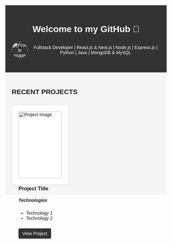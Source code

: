 <div style="font-family: Arial, sans-serif; margin: 0; padding: 0; background-color: #f5f5f5;">
    <div style="background-color: #333; color: #fff; padding: 20px; text-align: center;">
      <h1>Welcome to my GitHub 👋</h1>
      <div style="display: flex; align-items: center; margin-bottom: 20px;">
        <img src="profile-image-url" alt="Profile Image" style="width: 50px; height: 50px; border-radius: 50%; margin-right: 10px;">
        <p>Fullstack Developer | React.js & Next.js | Node.js | Express.js | Python | Java | MongoDB & MySQL</p>
      </div>
    </div>
    <div style="max-width: 1200px; margin: 0 auto; padding: 20px;">
      <h2>RECENT PROJECTS</h2>
      <div style="display: flex; flex-wrap: wrap; justify-content: space-between;">
        <!-- Repeat the following project structure for each project -->
        <div style="background-color: #fff; border: 1px solid #ddd; padding: 20px; margin: 10px 0; flex-basis: calc(33.33% - 20px);">
          <img src="project-image-url" alt="Project Image" style="width: 100%; height: auto;">
          <h3>Project Title</h3>
          <h5>Technologies</h5>
          <ul>
            <li>Technology 1</li>
            <li>Technology 2</li>
            <!-- Add more technologies as needed -->
          </ul>
          <a href="project-url" target="_blank" style="display: inline-block; margin-top: 10px; background-color: #333; color: #fff; padding: 8px 12px; text-decoration: none; border-radius: 4px;">View Project</a>
        </div>
        <!-- Repeat the project structure end -->
      </div>
    </div>
  </div>
  
